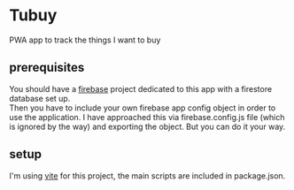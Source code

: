 # Tubuy

PWA app to track the things I want to buy

## prerequisites

You should have a <a href="https://console.firebase.google.com/" target="_blank">firebase</a> project dedicated to this app with a firestore database set up.
<br/>
Then you have to include your own firebase app config object in order to use the application. I have approached this via firebase.config.js file (which is ignored by the way) and exporting the object. But you can do it your way. 

## setup

I'm using <a href="https://vitejs.dev/" target="_blank">vite</a> for this project, the main scripts are included in package.json.
